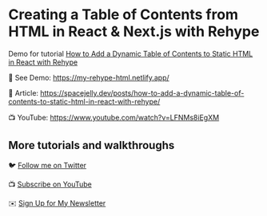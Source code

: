 # Creating a Table of Contents from HTML in React & Next.js with Rehype

Demo for tutorial [How to Add a Dynamic Table of Contents to Static HTML in React with Rehype](https://www.youtube.com/watch?v=LFNMs8iEgXM)

🚀 See Demo: https://my-rehype-html.netlify.app/

📝 Article: https://spacejelly.dev/posts/how-to-add-a-dynamic-table-of-contents-to-static-html-in-react-with-rehype/

📺 YouTube: https://www.youtube.com/watch?v=LFNMs8iEgXM

## More tutorials and walkthroughs

🐦 [Follow me on Twitter](https://twitter.com/colbyfayock)

📺 [Subscribe on YouTube](https://www.youtube.com/colbyfayock)

✉️ [Sign Up for My Newsletter](https://colbyfayock.com/newsletter)
